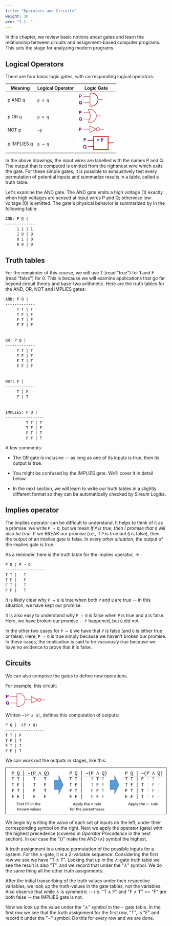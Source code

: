 ```yaml
---
title: "Operators and Circuits"
weight: 30
pre: "2.1. "
---
```


In this chapter, we review basic notions about gates and learn the relationship between circuits and assignment-based computer programs. This sets the stage for analyzing modern programs.

## Logical Operators

There are four basic logic gates, with corresponding logical operators:

| Meaning | Logical Operator | Logic Gate |
| --- | --- | --- |
| p AND q | `p ∧ q` | ![AND gate](/images/AND.png) |
| p OR q | `p ∨ q` | ![OR gate](/images/OR.png) |
| NOT p | `¬p`| ![NOT gate](/images/NOT.png) |
| p IMPLIES q | `p → q` | ![IMPLIES gate](/images/IMPLIES.png) |

In the above drawings, the input wires are labelled with the names P and Q. The output that is computed is emitted from the rightmost wire which exits the gate. For these simple gates, it is possible to exhaustively test every permutation of potential inputs and summarize results in a table, called a truth table.

Let's examine the AND gate. The AND gate emits a high voltage (1) exactly when high voltages are sensed at input wires P and Q; otherwise low voltage (0) is emitted. The gate's physical behavior is summarized by in the following table:

```text
AND: P Q |
-------------
     1 1 | 1
     1 0 | 0
     0 1 | 0
     0 0 | 0
```

## Truth tables

For the remainder of this course, we will use T (read "true") for 1 and F (read "false") for 0. This is because we will examine applications that go far beyond circuit theory and base-two arithmetic. Here are the truth tables for the AND, OR, NOT and IMPLIES gates:

```text
AND: P Q |
-------------
     T T | T
     T F | F
     F T | F
     F F | F


OR: P Q |
-------------
     T T | T
     T F | T
     F T | T
     F F | F


NOT: P |
-------------
     T | F
     T | T


IMPLIES: P Q |
-----------------
         T T | T
         T F | F
         F T | T
         F F | T
```

A few comments: 
- The OR gate is inclusive -- as long as one of its inputs is true, then its output is true.

- You might be confused by the IMPLIES gate. We'll cover it in detail below.

- In the next section, we will learn to write our truth tables in a slightly different format so they can be automatically checked by Sireum Logika.

## Implies operator

The implies operator can be difficult to understand. It helps to think of it as a promise: we write `P → Q`, but we mean *If `P` is true, then I promise that `Q` will also be true.* If we BREAK our promise (i.e., if `P` is true but `Q` is false), then the output of an implies gate is false. In *every other situation*, the output of the implies gate is true.

As a reminder, here is the truth table for the implies operator, → :

```text
P Q | P → Q
-----------------
T T |   T
T F |   F
F T |   T
F F |   T
```

It is likely clear why `P → Q` is true when both `P` and `Q` are true -- in this situation, we have kept our promise. 

It is also easy to understand why `P → Q` is false when `P` is true and `Q` is false. Here, we have broken our promise -- `P` happened, but `Q` did not.

In the other two cases for `P → Q` we have that `P` is false (and `Q` is either true or false). Here, `P → Q` is true simply because we haven't broken our promise. In these cases, the implication is said to be *vacuously true* because we have no evidence to prove that it is false.

## Circuits

We can also compose the gates to define new operations.

For example, this circuit:

![circuit combo](/images/circuit1.png)

Written `¬(P ∧ Q)`, defines this computation of outputs:

```text
P Q | ¬(P ∧ Q)
-----------------
T T | F
T F | T
F T | T
F F | T
```

We can work out the outputs in stages, like this:

![circuit stages](/images/NotLogikaTT.png)

We begin by writing the value of each set of inputs on the left, under their corresponding symbol on the right. Next we apply the operator (gate) with the highest precedence (covered in *Operator Precedence* in the next section). In our case the "()" make the AND (∧) symbol the highest.

A truth assignment is a unique permutation of the possible inputs for a system. For the ∧-gate, it is a 2-variable sequence. Considering the first row we see we have "T ∧ T". Looking that up in the ∧-gate truth table we see the result is also "T", and we record that under the "∧" symbol. We do the same thing all the other truth assignments.

After the initial transcribing of the truth values under their respective variables, we look up the truth-values in the gate tables, not the variables. Also observe that while ∧ is symmetric -- i.e. "T ∧ F" and "F ∧ T" == "F" are both false -- the IMPLIES gate is not.

Now we look up the value under the "∧" symbol in the ¬ gate table. In the first row we see that the truth assignment for the first row, "T", is "F" and record it under the "¬" symbol. Do this for every row and we are done.
